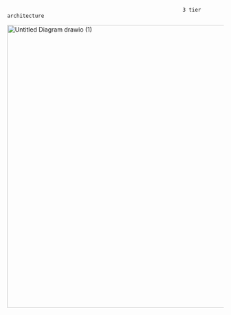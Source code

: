                                                              3 tier architecture
<img width="1273" height="658" alt="Untitled Diagram drawio (1)" src="https://github.com/user-attachments/assets/5816c947-956d-49d5-aef6-38e8c90f1dc8" />

